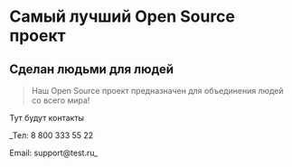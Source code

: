 # Самый лучший Open Source проект

## Сделан людьми для людей

> Наш Open Source проект предназначен для объединения людей со всего мира!

Тут будут контакты

_Тел: 8 800 333 55 22

Email: support@test.ru_
